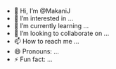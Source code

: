 - 👋 Hi, I’m @MakaniJ
- 👀 I’m interested in ...
- 🌱 I’m currently learning ...
- 💞️ I’m looking to collaborate on ...
- 📫 How to reach me ...
- 😄 Pronouns: ...
- ⚡ Fun fact: ...

<!---
MakaniJ/MakaniJ is a ✨ special ✨ repository because its `README.md` (this file) appears on your GitHub profile.
You can click the Preview link to take a look at your changes.
--->
